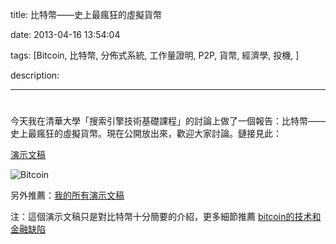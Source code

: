 title: 比特幣——史上最瘋狂的虛擬貨幣

date: 2013-04-16 13:54:04

tags: [Bitcoin, 比特幣, 分佈式系統, 工作量證明, P2P, 貨幣, 經濟學, 投機, ]

description: 

---
# 

今天我在清華大學「搜索引擎技術基礎課程」的討論上做了一個報告：比特幣——史上最瘋狂的虛擬貨幣。現在公開放出來，歡迎大家討論。鏈接見此：

[演示文稿](http://byvoid.github.io/slides/bitcoin/index.html)

![Bitcoin](http://byvoid.github.io/slides/bitcoin/bitcoin-cash.jpg)

另外推薦：[我的所有演示文稿](http://byvoid.github.io/slides/)

注：這個演示文稿只是對比特幣十分簡要的介紹，更多細節推薦 [bitcoin的技术和金融缺陷](http://zhiqiang.org/blog/finance/techinical-and-financial-deficit-of-bitcoin.html)
